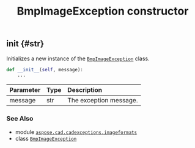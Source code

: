 ﻿---
title: BmpImageException constructor
second_title: Aspose.CAD for Python via .NET API References
description: 
type: docs
weight: 10
url: /python-net/aspose.cad.cadexceptions.imageformats/bmpimageexception/__init__/
is_root: false
---

## __init__ {#str}

Initializes a new instance of the [`BmpImageException`](/cad/python-net/aspose.cad.cadexceptions.imageformats/bmpimageexception) class.



```python
def __init__(self, message):
    ...
```


| Parameter | Type | Description |
| :- | :- | :- |
| message | str | The exception message. |



### See Also
* module [`aspose.cad.cadexceptions.imageformats`](../../)
* class [`BmpImageException`](/cad/python-net/aspose.cad.cadexceptions.imageformats/bmpimageexception)
